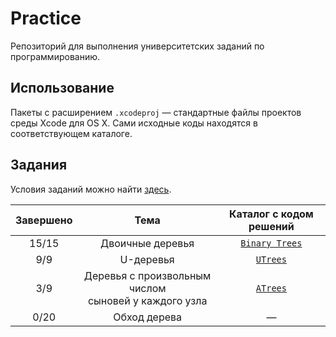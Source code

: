 # Practice
Репозиторий для выполнения университетских заданий по программированию.

## Использование

Пакеты с расширением `.xcodeproj` — стандартные файлы проектов среды Xcode для OS X. Сами исходные коды находятся в соответствующем каталоге. 

## Задания

Условия заданий можно найти [здесь](http://www.math.spbu.ru/user/dlebedin/).

| Завершено | Тема | Каталог с кодом решений |
| :-------: | :--: | :---------------------: |
| 15/15 | Двоичные деревья | [`Binary Trees`](https://github.com/broadwaylamb/Practice/tree/binarytrees/Binary%20Trees) |
| 9/9  | U-деревья | [`UTrees`](https://github.com/broadwaylamb/Practice/tree/binarytrees/UTrees)
| 3/9  | Деревья с произвольным числом <br>сыновей у каждого узла | [`ATrees`](https://github.com/broadwaylamb/Practice/tree/binarytrees/ATrees) |
| 0/20 | Обход дерева | — |

